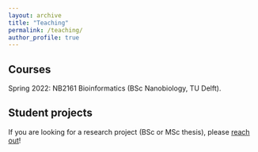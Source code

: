 ```yaml
---
layout: archive
title: "Teaching"
permalink: /teaching/
author_profile: true
---
```


## Courses

Spring 2022: NB2161 Bioinformatics (BSc Nanobiology, TU Delft).


## Student projects

If you are looking for a research project (BSc or MSc thesis), please [reach out](https://jbaaijens.github.io/contact/)!

<!-- {% include base_path %}

{% for post in site.teaching reversed %}
  {% include archive-single.html %}
{% endfor %}
 -->
